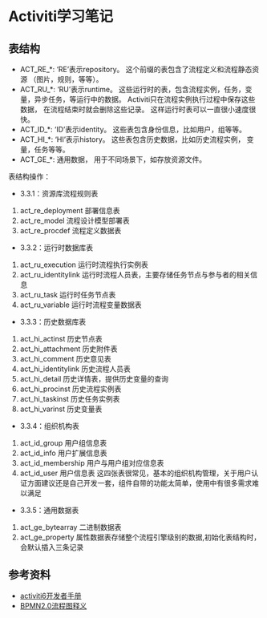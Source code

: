 # Activiti学习笔记

## 表结构
- ACT_RE_*: ‘RE’表示repository。 这个前缀的表包含了流程定义和流程静态资源 （图片，规则，等等）。 
- ACT_RU_*: ‘RU’表示runtime。 这些运行时的表，包含流程实例，任务，变量，异步任务，等运行中的数据。 Activiti只在流程实例执行过程中保存这些数据， 在流程结束时就会删除这些记录。 这样运行时表可以一直很小速度很快。 
- ACT_ID_*: ‘ID’表示identity。 这些表包含身份信息，比如用户，组等等。 
- ACT_HI_*: ‘HI’表示history。 这些表包含历史数据，比如历史流程实例， 变量，任务等等。 
- ACT_GE_*: 通用数据， 用于不同场景下，如存放资源文件。

表结构操作： 
- 3.3.1：资源库流程规则表 
1) act_re_deployment 部署信息表 
2) act_re_model 流程设计模型部署表 
3) act_re_procdef 流程定义数据表 
- 3.3.2：运行时数据库表 
1) act_ru_execution 运行时流程执行实例表 
2) act_ru_identitylink 运行时流程人员表，主要存储任务节点与参与者的相关信息 
3) act_ru_task 运行时任务节点表 
4) act_ru_variable 运行时流程变量数据表 
- 3.3.3：历史数据库表 
1) act_hi_actinst 历史节点表 
2) act_hi_attachment 历史附件表 
3) act_hi_comment 历史意见表 
4) act_hi_identitylink 历史流程人员表 
5) act_hi_detail 历史详情表，提供历史变量的查询 
6) act_hi_procinst 历史流程实例表 
7) act_hi_taskinst 历史任务实例表 
8) act_hi_varinst 历史变量表 
- 3.3.4：组织机构表 
1) act_id_group 用户组信息表 
2) act_id_info 用户扩展信息表 
3) act_id_membership 用户与用户组对应信息表 
4) act_id_user 用户信息表 
这四张表很常见，基本的组织机构管理，关于用户认证方面建议还是自己开发一套，组件自带的功能太简单，使用中有很多需求难以满足 
- 3.3.5：通用数据表 
1) act_ge_bytearray 二进制数据表 
2) act_ge_property 属性数据表存储整个流程引擎级别的数据,初始化表结构时，会默认插入三条记录

## 参考资料
- [activiti6开发者手册](https://www.activiti.org/userguide)
- [BPMN2.0流程图释义](https://camunda.com/bpmn/reference/)